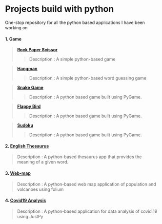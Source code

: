 # Projects build with python

One-stop repository for all the python based applications I have been working on
#### 1. Game
> **[Rock Paper Scissor](https://github.com/Subathra19/rock_paper_scissor)**
  >> Description : A simple python-based game  

> **[Hangman](https://github.com/Subathra19/hangman)**
  >> Description : A simple python-based word guessing game  

>  **[Snake Game](https://github.com/Subathra19/snakegame)**
  >> Description : A python based game built using PyGame.

>  **[Flappy Bird](https://github.com/Subathra19/flappybird)**
  >> Description : A python based game built using PyGame.

>  **[Sudoku](https://github.com/Subathra19/py_sudoku)**
  >> Description : A python based game built using PyGame.




#### 2. [English Thesaurus](https://github.com/Subathra19/theasurus)
> Description : A python-based thesaurus app that provides the meaning of a given word. 

#### 3. [Web-map](https://github.com/Subathra19/webmap)
> Description : A python-based web map application of population and volcanoes using folium

#### 4. [Covid19 Analysis](https://github.com/Subathra19/covid19)
> Description : A python-based application for data analysis of covid 19 using JustPy
